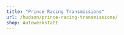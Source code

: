 ```yaml
---
title: "Prince Racing Transmissions"
url: /hudson/prince-racing-transmissions/
shop: Autowerkstatt
---
```

